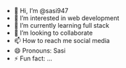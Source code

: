 - 👋 Hi, I’m @sasi947
- 👀 I’m interested in web development
- 🌱 I’m currently learning full stack
- 💞️ I’m looking to collaborate 
- 📫 How to reach me social media
- 😄 Pronouns: Sasi
- ⚡ Fun fact: ...

<!---
sasi947/sasi947 is a ✨ special ✨ repository because its `README.md` (this file) appears on your GitHub profile.
You can click the Preview link to take a look at your changes.
--->
